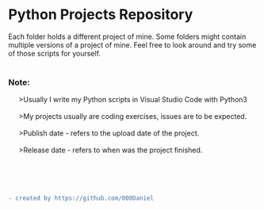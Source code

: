 # Python Projects Repository

Each folder holds a different project of mine.
Some folders might contain multiple versions of a project of mine. 
Feel free to look around and try some of those scripts for yourself.
<br />
<br />
### Note:  
   >Usually I write my Python scripts in Visual Studio Code with Python3  
<br />
   >My projects usually are coding exercises, issues are to be expected.  
<br />
   >Publish date - refers to the upload date of the project.  
<br />
   >Release date - refers to when was the project finished.  
<br />
<br />
<br />
<br />
```diff
- created by https://github.com/000Daniel
```
